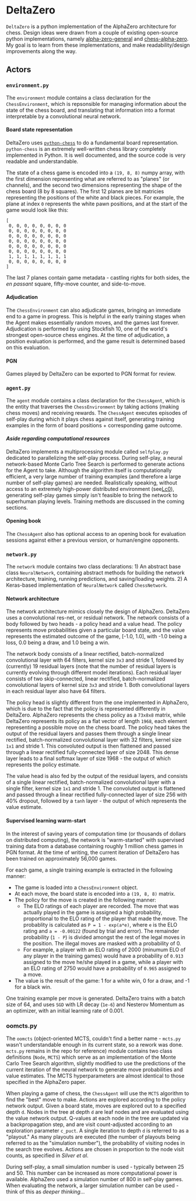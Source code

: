 # DeltaZero

`DeltaZero` is a python implementation of the AlphaZero architecture for chess. Design ideas were
drawn from a couple of existing open-source python implementations, namely
[alpha-zero-general](https://github.com/suragnair/alpha-zero-general) and
[chess-alpha-zero](https://github.com/Zeta36/chess-alpha-zero). My goal is to learn from these implementations,
and make readability/design improvements along the way.

## Actors

### `environment.py`

The `environment` module contains a class declaration for the `ChessEnvironment`, which is repsonsible
for managing information about the state of the chess board, and translating that information into
a format interpretable by a convolutional neural network.

#### Board state representation

DeltaZero uses [`python-chess`](https://github.com/niklasf/python-chess) to do a fundamental board
representation. `python-chess` is an extremely well-written chess library completely implemented in Python.
It is well documented, and the source code is very readable and understandable.

The state of a chess game is encoded into a `(19, 8, 8)` numpy array, with the first dimension representing
what are referred to as "planes" (or channels), and the second two dimensions representing the shape of the
chess board (8 by 8 squares). The first 12 planes are bit matricies representing the positions of the white
and black pieces. For example, the plane at index `0` represents the white pawn positions, and at the start
of the game would look like this:

```
[
 0, 0, 0, 0, 0, 0, 0, 0
 0, 0, 0, 0, 0, 0, 0, 0
 0, 0, 0, 0, 0, 0, 0, 0
 0, 0, 0, 0, 0, 0, 0, 0
 0, 0, 0, 0, 0, 0, 0, 0
 0, 0, 0, 0, 0, 0, 0, 0
 1, 1, 1, 1, 1, 1, 1, 1
 0, 0, 0, 0, 0, 0, 0, 0
]
```

The last 7 planes contain game metadata - castling rights for both sides, the *en passant* square, fifty-move counter,
and side-to-move.

#### Adjudication

The `ChessEnvironment` can also adjudicate games, bringing an immediate end to a game in progress. This is helpful
in the early training stages when the Agent makes essentially random moves, and the games last forever. Adjudication
is performed by using Stockfish 10, one of the world's strongest open-source chess engines. At the time of adjudication,
a position evaluation is performed, and the game result is determined based on this evaluation.

#### PGN

Games played by DeltaZero can be exported to PGN format for review.

### `agent.py`

The `agent` module contains a class declaration for the `ChessAgent`, which is the entity that traverses the `ChessEnvironment` by
taking actions (making chess moves) and receiving rewards. The `ChessAgent` executes episodes of self-play during which it plays
chess against itself, generating training examples in the form of board positions + corresponding game outcome.

#### *Aside regarding computational resources*

DeltaZero implements a multiprocessing module called `selfplay.py` dedicated to parallelizing the self-play process. During self-play,
a neural network-based Monte Carlo Tree Search is performed to generate actions for the Agent to take. Although the algorithm itself
is computationally efficient, a very large number of training examples (and therefore a large number of self-play games) are needed.
Realistically speaking, without access to an extremely high-power distributed environment (see[Lc0](https://github.com/LeelaChessZero/lc0)), generating self-play games simply isn't feasible to bring the network to superhuman playing levels. Training methods are discussed in the coming sections.

#### Opening book

The `ChessAgent` also has optional access to an opening book for evaluation sessions against either a previous version, or human/engine opponents.

### `network.py`

The `network` module contains two class declarations: 1) An abstract base class `NeuralNetwork`, containing abstract methods for building the network architecture, training, running predictions, and saving/loading weights. 2) A Keras-based implementation of `NeuralNetwork` called `ChessNetwork`.

#### Network architecture

The network architecture mimics closely the design of AlphaZero. DeltaZero uses a convolutional res-net, or residual network. The network consists of a body followed by two heads - a policy head and a value head. The policy represents move probabilities given a particular board state, and the value represents the estimated outcome of the game, [-1.0, 1.0], with -1.0 being a loss, 0.0 being a draw, and 1.0 being a win.

The network body consists of a linear rectified, batch-normalized convolutional layer with 64 filters, kernel size `3x3` and stride 1, followed by (currently) 19 residual layers (note that the number of residual layers is currently evolving through different model iterations). Each residual layer consists of two skip-connected, linear rectified, batch-normalized convolutional layers of kernel size `3x3` and stride 1. Both convolutional layers in each residual layer also have 64 filters.

The policy head is slightly different from the one implemented in AlphaZero, which is due to the fact that the policy is represented differently in DeltaZero. AlphaZero represents the chess policy as a `73x8x8` matrix, while DeltaZero represents its policy as a flat vector of length `1968`, each element representing a possible move on the chess board. The policy head takes the output of the residual layers and passes them through a single linear rectified, batch-normalized convolutional layer with 32 filters, kernel size `1x1` and stride 1. This convoluted output is then flattened and passed through a linear rectified fully-connected layer of size 2048. This dense layer leads to a final softmax layer of size 1968 - the output of which represents the policy estimate.

The value head is also fed by the output of the residual layers, and consists of a single linear rectified, batch-normalized convolutional layer with a single filter, kernel size `1x1` and stride 1. The convoluted output is flattened and passed through a linear rectified fully-connected layer of size 256 with 40% dropout, followed by a `tanh` layer - the output of which represents the value estimate.

#### Supervised learning warm-start

In the interest of saving years of computation time (or thousands of dollars on distributed computing), the network is "warm-started" with supervised training data from a database containing roughly 1 million chess games in PGN format. At the time of writing, the current iteration of DeltaZero has been trained on approximately 56,000 games.

For each game, a single training example is extracted in the following manner:

- The game is loaded into a `ChessEnvironment` object.
- At each move, the board state is encoded into a `(19, 8, 8)` matrix.
- The policy for the move is created in the following manner:
  - The ELO ratings of each player are recorded. The move that was actually played in the game is assigned a high probability, proportional to the ELO rating of the player that made the move. The probablity is calculated as `P = 1 - exp(a*e)`, where `e` is the ELO rating and `a = -0.00122` (found by trial and error). The remainder probability (`1 - P`) is divided amongst the rest of the legal moves in the position. The illegal moves are masked with a probability of 0.
  - For example, a player with an ELO rating of 2000 (minumum ELO of any player in the training games) would have a probability of `0.913` assigned to the move he/she played in a game, while a player with an ELO rating of 2750 would have a probability of `0.965` assigned to a move.
- The value is the result of the game: 1 for a white win, 0 for a draw, and -1 for a black win.

One training example per move is generated. DeltaZero trains with a batch size of 64, and uses `SGD` with LR decay (`1e-6`) and Nesterov Momentum as an optimizer, with an initial learning rate of 0.001.

### oomcts.py

The `oomcts` (object-oriented MCTS, couldn't find a better name - `mcts.py` wasn't understandable enough in its current state, so a rework was done. `mcts.py` remains in the repo for reference) module contains two class definitions (`Node`, `MCTS`) which serve as an implementation of the Monte Carlo Tree Search algorithm, slightly modified to use the predictions of the current iteration of the neural network to generate move probabilities and value estimates. The MCTS hyperparameters are almost identical to those specified in the AlphaZero paper.

When playing a game of chess, the `ChessAgent` will use the `MCTS` algorithm to find the "best" move to make. Actions are explored according to the policy network output. Given a board state, moves are explored out to a specified depth `d`. Nodes in the tree at depth `d` are leaf nodes and are evaluated using the value network output. Q-values at each node in the tree are updated via a backpropagation step, and are visit count-adjusted according to an exploration parameter `c_puct`. A single iteration to depth `d` is referred to as a "playout." As many playouts are executed (the number of playouts being referred to as the "simulation number"), the probability of visiting nodes in the search tree evolves. Actions are chosen in proportion to the node visit counts, as specified in *Silver et al*.

During self-play, a small simulation number is used - typically between 25 and 50. This number can be increased as more computational power is available. AlphaZero used a simulation number of 800 in self-play games. When evaluating the network, a larger simulation number can be used - think of this as *deeper thinking*...